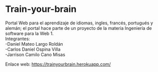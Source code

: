 # Train-your-brain
Portal Web para el aprendizaje de idiomas, ingles, francés, portugués y alemán; 
el portal hace parte de un proyecto de la materia Ingeniería de software para la Web 1.
<br>
Integrantes: 
    <br>
    -Daniel Mateo Largo Roldán
    <br>
    -Carlos Daniel Ospina Villa
    <br>
    -Jarrison Camilo Cano Misas
   
Enlace web: <a href="https://trainyourbrain.herokuapp.com/" target="_blank"> https://trainyourbrain.herokuapp.com/ </a>
